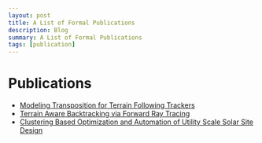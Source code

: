 ```yaml
---
layout: post
title: A List of Formal Publications
description: Blog
summary: A List of Formal Publications
tags: [publication]
---
```


# Publications

* [Modeling Transposition for Terrain Following Trackers](https://github.com/kurt-rhee/kurt-rhee.github.io/blob/main/publications/modeling-transposition.pdf)
* [Terrain Aware Backtracking via Forward Ray Tracing](https://github.com/kurt-rhee/kurt-rhee.github.io/blob/main/publications/terrain-aware-backtracking.pdf)
* [Clustering Based Optimization and Automation of Utility Scale Solar Site Design](https://github.com/kurt-rhee/kurt-rhee.github.io/blob/main/publications/clustering-based-optimization.pdf)